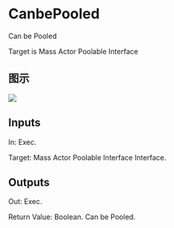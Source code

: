 # CanbePooled

Can be Pooled

Target is Mass Actor Poolable Interface

## 图示

![]($-20221218-19455891.png)

## Inputs

In: Exec.

Target: Mass Actor Poolable Interface Interface.  

## Outputs

Out: Exec.

Return Value: Boolean. Can be Pooled.


